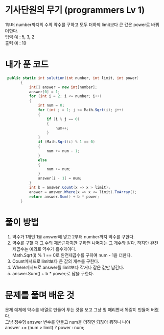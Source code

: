 # 기사단원의 무기 (programmers Lv 1)
 1부터 number까지의 수의 약수를 구하고 모두 더하되 limit보다 큰 값은 power로 바꿔 더한다.  
 입력 예 : 5, 3, 2  
 출력 예 : 10  
# 내가 푼 코드
 ```cs
  public static int solution(int number, int limit, int power)
        {
            int[] answer = new int[number];
            answer[0] = 1;
            for (int i = 2; i <= number; i++)
            {
                int num = 0;
                for (int j = 1; j <= Math.Sqrt(i); j++)
                {
                    if (i % j == 0)
                    {
                        num++;
                    }
                }
                if (Math.Sqrt(i) % 1 == 0)
                {
                    num += num - 1;
                }
                else
                {
                    num += num;
                }
                answer[i - 1] = num;
            }
            int b = answer.Count(x => x > limit);
            answer = answer.Where(x => x <= limit).ToArray();
            return answer.Sum() + b * power;
        }
 ```
# 풀이 방법
 1. 약수가 1개인 1을 answer에 넣고 2부터 number까지 약수를 구한다.
 2. 약수를 구할 때 그 수의 제곱근까지만 구하면 나머지는 그 개수와 같다. 하지만 완전제곱수는 예외로 약수가 홀수개이다.  
 Math.Sqrt(i) % 1 == 0로 완전제곱수를 구하여 num - 1을 더한다.
 3. Count메서드로 limit보다 큰 값의 개수를 구한다.
 4. Where메서드로 answer를 limit보다 작거나 같은 값만 남긴다.
 5. answer.Sum() + b * power;로 답을 구한다.
 # 문제를 풀며 배운 것
 문제 예제에 약수를 배열로 만들어 푸는 것을 보고 그냥 멍 때리면서 똑같이 만들어 버렸다.  
 그냥 정수형 answer 변수를 만들고 num을 더하면 되잖아 뭐하니 나야  
 answer += (num > limit) ? power : num;
